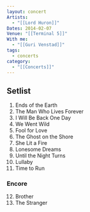 ```yaml
---
layout: concert
Artists:
  - "[[Lord Huron]]"
Dates: 2014-02-07
Venue: "[[Terminal 5]]"
With me:
  - "[[Guri Venstad]]"
tags:
  - concerts
category:
  - "[[Concerts]]"
---
```


## Setlist

1. Ends of the Earth
2. The Man Who Lives Forever
3. I Will Be Back One Day
4. We Went Wild
5. Fool for Love
6. The Ghost on the Shore
7. She Lit a Fire
8. Lonesome Dreams
9. Until the Night Turns
10. Lullaby
11. Time to Run

### Encore
12. Brother
13. The Stranger
